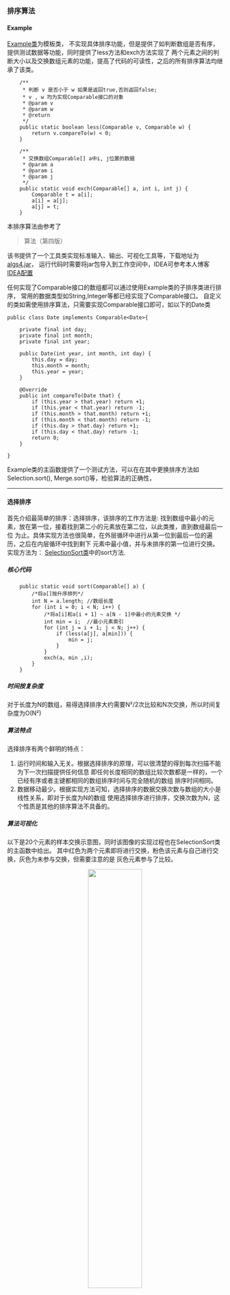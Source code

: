 ### 排序算法

#### Example
[Example类](https://github.com/SunDDD/Sort/blob/master/src/com/algorithms/sort/Example.java)为模板类，
不实现具体排序功能，但是提供了如判断数组是否有序，提供测试数据等功能，同时提供了less方法和exch方法实现了
两个元素之间的判断大小以及交换数组元素的功能，提高了代码的可读性，之后的所有排序算法均继承了该类。

``` less
    /**
     * 判断 v 是否小于 w 如果是返回true,否则返回false;
     * v , w 均为实现Comparable接口的对象
     * @param v
     * @param w
     * @return
     */
    public static boolean less(Comparable v, Comparable w) {
        return v.compareTo(w) < 0;
    }
```

``` exch
    /**
     * 交换数组Comparable[] a中i, j位置的数据
     * @param a
     * @param i
     * @param j
     */
    public static void exch(Comparable[] a, int i, int j) {
        Comparable t = a[i];
        a[i] = a[j];
        a[j] = t;
    }
```

本排序算法由参考了
> 算法（第四版）

该书提供了一个工具类实现标准输入、输出、可视化工具等，下载地址为[algs4.jar](http://www.crits.site/download/algs4.jar)，
运行代码时需要将jar包导入到工作空间中，IDEA可参考本人博客[IDEA配置](http://www.crits.site/2018/07/02/IDEA配置/)

任何实现了Comparable接口的数组都可以通过使用Example类的子排序类进行排序，
常用的数据类型如String,Integer等都已经实现了Comparable接口。
自定义的类如需使用排序算法，只需要实现Comparable接口即可，如以下的Date类
```code
public class Date implements Comparable<Date>{

    private final int day;
    private final int month;
    private final int year;

    public Date(int year, int month, int day) {
        this.day = day;
        this.month = month;
        this.year = year;
    }

    @Override
    public int compareTo(Date that) {
        if (this.year > that.year) return +1;
        if (this.year < that.year) return -1;
        if (this.month > that.month) return +1;
        if (this.month < that.month) return -1;
        if (this.day > that.day) return +1;
        if (this.day < that.day) return -1;
        return 0;
    }
    
}
```
Example类的主函数提供了一个测试方法，可以在在其中更换排序方法如Selection.sort(), Merge.sort()等，检验算法的正确性，

---

#### 选择排序
首先介绍最简单的排序：选择排序，该排序的工作方法是: 
找到数组中最小的元素，放在第一位，接着找到第二小的元素放在第二位，以此类推，直到数组最后一位
为止。具体实现方法也很简单，在外层循环中进行从第一位到最后一位的遍历，之后在内层循环中找到剩下
元素中最小值，并与未排序的第一位进行交换。实现方法为：
[SelectionSort类](https://github.com/SunDDD/Sort/blob/master/src/com/algorithms/sort/selection/SelectionSort.java)中的sort方法. <br>

##### 核心代码
```
    public static void sort(Comparable[] a) {
        /*将a[]按升序排列*/
        int N = a.length; //数组长度
        for (int i = 0; i < N; i++) {
            /*将a[i]和a[i + 1] ~ a[N - 1]中最小的元素交换 */
            int min = i;  //最小元素索引
            for (int j = i + 1; j < N; j++) {
                if (less(a[j], a[min])) {
                    min = j;
                }
            }
            exch(a, min ,i);
        }
    }
```


##### 时间按复杂度
对于长度为N的数组，易得选择排序大约需要N²/2次比较和N次交换，所以时间复杂度为O(N²)

##### 算法特点
选择排序有两个鲜明的特点：
1. 运行时间和输入无关。根据选择排序的原理，可以很清楚的得到每次扫描不能为下一次扫描提供任何信息
即任何长度相同的数组比较次数都是一样的，一个已经有序或者主键都相同的数组排序时间与完全随机的数组
排序时间相同。
2. 数据移动最少。根据实现方法可知，选择排序的数据交换次数与数组的大小是线性关系，即对于长度为N的数组
使用选择排序进行排序，交换次数为N，这个性质是其他的排序算法不具备的。

##### 算法可视化
以下是20个元素的样本交换示意图，同时该图像的实现过程也在SelectionSort类的主函数中给出。
其中红色为两个元素即将进行交换，粉色该元素与自己进行交换，灰色为未参与交换，但需要注意的是
灰色元素参与了比较。
<div align="center">
    <img src="image/selection.gif" width=50% height=50%/>
</div>

---

#### 插入排序
想象整理一种花色13张扑克牌，开始的时候是随机排列的，从第一张开始，显然一张扑克牌是有序的，
接着看第二张，根据顺序可以把第二张放在第一张的左边或者右边（根据大小），接着第三张，第四张;
直到顺序排列完成，该方法通过计算机实现就是插入排序，通过外层循环i实现已经有序的元素标记，
再通过内层循环j向左运行，判断左边的元素是否大于位置j的元素，大于则交换并于交换后的左边元素
进行比较，直到到达左边元素小于它的位置，完成一轮插入。全部元素插入成功，则数组排序完毕。
[InsertionSort类](https://github.com/SunDDD/Sort/blob/master/src/com/algorithms/sort/insert/InsertionSort.java)

##### 核心代码
```
    public static void sort(Comparable[] a) {
        
        int N = a.length;
        for (int i = 1; i < N; i++) {
            
            for (int j = i; j >= 1 && less(a[j], a[j - 1]); j--) {
                exch(a, j, j - 1);
            }
            
        }
        
    }
```

##### 时间复杂度
完全随机的且主键都不同的数组，每个元素需要移动的平均距离为该元素到数组首元素的一半，所以平均情况下
插入排序需要~N²/4次比较和~N²/4次交换
###### 最坏情况
最坏情况就是数组为主键不同的倒序，此时需要~N²/2次比较和~N²/2交换，每一位都移动到已排序
元素的最左边，比较次数与选择排序相同，但是因为有很多次交换次数，时间上相较选择排序慢
很多，实际使用中绝对要避免这种情况
###### 最好情况
最好情况就是已排序的数组，实际使用中只需要N-1次比较和0次交换就可以完成排序，计算时间与N
成正比，与之做对比的是选择排序，已经有序的数组排序时间仍然与N²成正比，显然插入排序对原数组
的顺序利用的很好
###### 综合
插入排序的时间复杂度与选择排序一样为O(N²)，但是实际使用上速度大约是选择排序的一倍，对于已经有序
或者大致有序的数组性能甚至比其他时间复杂度为O(NlogN)的排序算法更快，同时该算法对小型数组的
支持也很好，事实上很多高级的排序算法在处理小规模数组部分的时候也使用了插入排序。总之它的性能相较选择排序提升很大

#### 算法可视化
同样是20个元素的交换，红色代表当前需要插入的元素，每次红色移动说明它小于左边的元素，将要
与其左边元素进行交换；黑色代表已经有序的元素，灰色代表
它们还未参与排序，开始所有元素都未参与排序，所以是灰色的，排序完成后都为黑色，说明已经
完成排序。该段选择排序的实现在InsertionSort类的主函数中中，通过传入参数实现颜色的变化。

首先是一个部分有序的数组使用插入排序。

<div align="center">
    <img src="image/insertion_1.gif" width=50% height=50%/>
</div>

我们可以看到对于大致有序的数组，它的排序速度很快。再看完全随机的数组。

<div align="center">
    <img src="image/insertion.gif" width=50% height=50%/>
</div>

对于一般情况，后面元素的
移动**次数**（注意，不是距离）相较前面的元素多，而每一次移动都代表了一次比较和一次交换，直接影响了排序的时间，
我们可不可以快速移动后面的元素使数组大致有序（类似第一张图片的初始状态），再使用普通的插入排序加快排序速度呢？ 
答案是可以，下一个排序算法就实现了这种猜想。

---

#### 希尔排序
插入排序的最后提出了一个假设，能否先进行大幅度的移动，再利用插入排序在
数组大致有序时效率高的特性提高排序速度，希尔排序实现了这一目标。希尔排序引入了h-排序，即
通过与当前元素前面h位进行比较，根据结果决定是否交换，该方法与插入排序很像，只不过插入排序的h值为1。
以下是h=4时的h-排序：

**h=4**

                        S O R T E X A M P L E
                        S-------E-------P            ->E P S
                          O-------X-------L          ->L O X
                            R-------A-------E        ->A E R
                              T-------M              ->M T
经过h=4排序后的数组为  E L A M P O E T S X R
相较未排序的数组，有序性得到了提高，同时，因为h较大，进行的比较次数和交换次数也较小，
当h=1时，排序算法变为了插入排序，当插入排序完成时，数组严格有序，又因为
已经进行过h=4排序，此时数组已大致有序，插入排序的效果很好，这就是希尔排序的原理，总结起来
就是通过大幅度的移动使数组实现大致有序，最后通过插入排序实现数组严格有序。

接下来就是确定h的常数列，常用3x + 1 (x = 1, 2, 3)， 即1， 4， 13， 40 ，121等等
大多数情况下该组数字表现很好。 
[ShellSort类](https://github.com/SunDDD/Sort/blob/master/src/com/algorithms/sort/shell/ShellSort.java)

```
    public static void sort(Comparable[] a) {

        int h = 1;
        int N = a.length;

        while (h < N / 3) {
            //h的取值为1, 4, 13, 40, 121, 364,1093...
            h = h * 3 + 1;
        }

        while (h >= 1) {

            for (int i = h; i < N; i++) {
                //将a[i]插入到a[i - h], a[i - 2 * h], a[i - 3 * h]...之中
                for (int j = i; j >= h && less(a[j], a[j - h]); j--) {
                    //内层循环当h等于1时，与插入排序相同
                    exch(a, j, j - h);
                }
            }

            //每完成一次h-排序就把h变为h/3
            h = h / 3;
        }

    }
```


##### 时间复杂度
3x + 1最坏的情况下为O(N的3/2次方)，实际使用比这个快很多，大概为NlogN的若干倍，希尔排序
的时间复杂度不固定，但是肯定的是它一定比N²小，且没有人能证明没有一组常数列使得希尔排序
的时间复杂度为NlogN甚至更低。实际使用时不需要考虑这么多，只需要知道它在某些情况下
比一些经典的，时间复杂度为O(NlogN)的排序算法更快就好。

##### 特性
1. 实现方法简单，思想也很简单，代码量低，适合使用在嵌入式设备等没有排序函数的设备中，
它在小规模数组的排序中令人满意，大数据量相较其他排序算法差距也不太大，大概是常数倍，
如果不能满足需要，再根据情况使用其他的排序算法。
2. 从插入排序到希尔排序只经过了小小的改变，却一举突破了平方级别的时间复杂度，而且没有
使用额外的空间，这正是许多算法设计的目标，即保持易用性的，易读性的同时提高效率。

##### 算法可视化
以下是150个元素使用希尔排序的图像，只记录每轮h-排序后的结果，颜色与h对应关系为
```
    Color color;
    if (h == 121) {
         color = StdDraw.RED;
    } else if (h == 40) {
        color = StdDraw.BLUE;
    } else if (h == 13) {
        color = StdDraw.PINK;
    } else if (h == 4) {
        color = StdDraw.GREEN;
    } else {
        color = StdDraw.BLACK;
    }
```

<div align="center">
    <img src="image/shell.gif" width=50% height=50%/>
</div>

可以清楚的看到每轮h-排序后，数组的有序性有会提高，在4-排序完成后，数组已经大致有序，
此时使用插入排序进行严格排序，排序速度远高于对随机数组进行排序。

#### 归并排序

所谓归并即将两个小的有序数组合并为一个大的有序数组，假设两个小数组首尾相连，形成一个非有序的数组，一种简单的实现方法：
1. 创建一个长度与数组相同的辅助数组，并把原数组的所有数据拷贝到辅助数组中。
2. 设置三个指针，i指向辅助数组中左子数组的的头，j指向辅助数组中右子数组的的头，k指向原数组已有序的末尾，开始为0。
3. 根据以下规则，向右移动k指针并在原数组中写入已经排序的元素。
      a. 如果i超过了左子数组的最大值(mid + 1)，则把右子数组剩下的元素依次写入原数组中，j超过最大值同理。
      b. 如果i，j均在原子数组中，则选择较小的元素写入原数组中并将较小元素所在数组的指针向右移动一位。
4. k指针移动到原数组最右边时，则说明一次归并完成，此时的数组为原两个子数组进行合并后的有序数组。
``` merge
    private static void merge(Comparable[] a, Comparable[] aux, int lo, int mid, int hi) {

        int i = lo;
        int j = mid + 1;
        //0. 两个有序子数组为a[lo]到a[mid]以及a[mid + 1]到a[hi]

        for (int k = lo; k <= hi; k++) {
            //1.拷贝原数组到辅助数组中
            aux[k] = a[k];
        }

        for (int k = lo; k <= hi; k++) {
            //2.根据规则进行归并
            if (i > mid) {
                a[k] = aux[j++];
            } else if (j > hi) {
                a[k] = aux[i++];
            } else if (less(aux[i], aux[j])) {
                a[k] = aux[i++];
            } else {
                a[k] = aux[j++];
            }
        }
    }
```

使用归并操作可以将两个小的有序数组合并为一个大的有序数组，想要获得小的有序数组我们可以将的小的有序数组分为更小的有序数组，
直到把数组分为一个元素，显然一个元素的数组肯定是有序的，此时再递归的返回小的有序数组直到数组有序，显然该思想可以使用递归
来实现，每一次调用归并算法前将数组分为两个子数组并进行排序，这种排序算法叫做归并排序。
``` sort
    public static void sort(Comparable[] a) {

        //1.创建辅助函数并通过参数调用传入到递归函数中
        Comparable[] aux = new Comparable[a.length];
        sort(a, aux, 0, a.length - 1);

    }

    private static void sort(Comparable[] a, Comparable[] aux, int lo, int hi) {

        //2.如果hi<=lo，则数组元素为1，必定有序
        if (hi <= lo) {
            return;
        }

        //3.取子数组中间值为分界线
        int mid = lo + (hi - lo) / 2;

        //4.将两个子数组排序
        sort(a, aux, lo, mid);
        sort(a, aux, mid + 1, hi);
        
        //5.使用归并算法将两个有子序数组合并为一个有序数组
        merge(a, aux, lo, mid, hi);

    }
```
实现：
[MergeSort类](https://github.com/SunDDD/Sort/blob/master/src/com/algorithms/sort/merge/MergeSort.java)

##### 时间复杂度
归并排序的时间复杂度与NlgN成正比，相较初级排序如选择、插入排序，它在大规模随机数组的表现强非常多。
<div align="center">
    <img src="image/merge_contrast.png.gif" width=50% height=50%/>
</div>
如10亿元素的数组在家用电脑使用插入排序进行排序需**317年**，而使用归并排序只需要**18**分钟，这是多么惊人的提高。

和希尔排序相比，实际使用中，他们的差距通常在常数级别（如使用3x + 1数列），但是具体性能仍取决于实现的方法以及数据。

##### 改进
归并算法仍有很多改进空间，具体实现在MergeSort类中的sortImproved方法，在此只给出改进思路。
1. 我们知道插入排序在小规模数组的表现良好，时间复杂度接近N，而归并排序在小规模数组的实现太过复杂，我们考虑在数组被分成长度
为5~10时使用插入排序，只需要改变递归函数中的返回条件即可，当 ```hi <= lo + 7``` 时，使用插入排序，再返回。
2. 考虑归并操作是否为必须，归并操作的目的是将两个已经有序的子数组合并为一个有序的数组。如果原数组已经有序，那就不需要进行归并操作了，
此时它的左子数组的最大值一定小于右子数组的最小值，判断该这两个数字，如果```a[mid] < a[mid + 1]```，则不需要进行下一步
归并，直接返回。

##### 变体
归并排序的思想是要将数组排序，需要得到两个有序的子数组，而原数组的子数组通常不是有序的，所以我们需要将子数组排序，而
子数组的子数组通常也不是有序的，还是需要将子数组的子数组进行排序，以此类推，是一种化整为零（然后递归的解决他们）的方式
解决问题。另一种思想是在开始阶段，我们就把数组两两分组，然后进行归并操作，此时每组都有序；然后每（两组）4个数字满足
归并操作的条件，即子数组有序，此时使用归并操作转化为一组4个数字的有序数组，此时每两组8个数字又满足了归并操作的条件
，以此类推，直到两组合并为一组，此时的数组已经有序了。这种实现方式被叫做自底向上的归并排序，与之对比的前面的实现方式
为自顶向下的归并排序。
``` sortBU
    public static void sortBU(Comparable[] a) {

        int N = a.length;
        Comparable[] aux = new Comparable[N];

        for (int sz = 1; sz < N; sz += sz) {

            for (int lo = 0; lo < N - sz; lo += sz + sz) {
                merge(a, aux, lo, lo + sz - 1, Math.min(N - 1, lo + sz + sz - 1));
            }
        }
    }
```
sz为子数组大小，最后一个子数组的大小只有只有数组大小是sz的偶数倍时才会等于sz（否则它会比sz小），所以判断归并上界时
取数组上界与理论上界里较小的数字。

整个排序方式为多次遍历数组，每次遍历时根据子数组大小进行两两归并（1 1 -> 2, 2 2 -> 4, 4 4 -> 8 .... ），归并成的数组大小为下次循环的
sz，初始值为1






              


